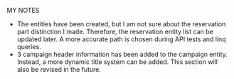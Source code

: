 MY NOTES

- The entities have been created, but I am not sure about the reservation part distinction I made. Therefore, the reservation entity list can be updated later. A more accurate path is chosen during API tests and linq queries.
- 3 campaign header information has been added to the campaign entity. Instead, a more dynamic title system can be added. This section will also be revised in the future.
